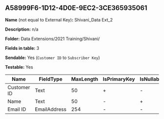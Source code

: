 ## A58999F6-1D12-4D0E-9EC2-3CE365935061

**Name** (not equal to External Key)**:** Shivani_Data Ext_2

**Description:** n/a

**Folder:** Data Extensions/2021 Training/Shivani/

**Fields in table:** 3

**Sendable:** Yes (`Customer ID` to `Subscriber Key`)

**Testable:** Yes

| Name | FieldType | MaxLength | IsPrimaryKey | IsNullable | DefaultValue |
| --- | --- | --- | --- | --- | --- |
| Customer ID | Text | 50 | + | - |  |
| Name | Text | 50 | - | + |  |
| Email ID | EmailAddress | 254 | - | - |  |
